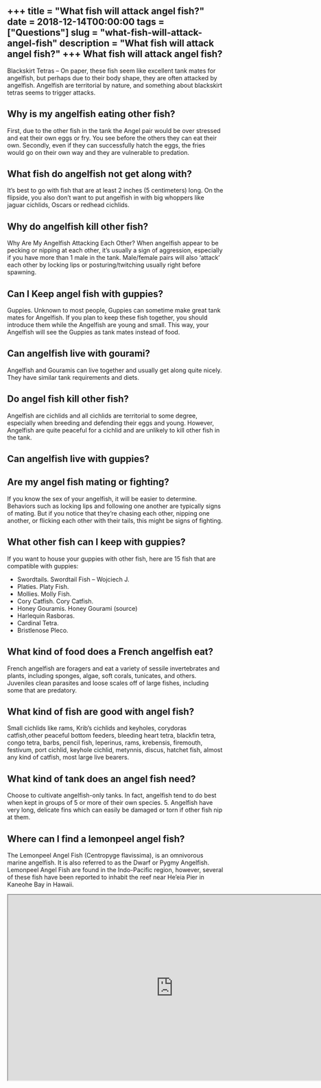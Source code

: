 +++
title = "What fish will attack angel fish?"
date = 2018-12-14T00:00:00
tags = ["Questions"]
slug = "what-fish-will-attack-angel-fish"
description = "What fish will attack angel fish?"
+++
What fish will attack angel fish?
---------------------------------

Blackskirt Tetras – On paper, these fish seem like excellent tank mates for angelfish, but perhaps due to their body shape, they are often attacked by angelfish. Angelfish are territorial by nature, and something about blackskirt tetras seems to trigger attacks.

Why is my angelfish eating other fish?
--------------------------------------

First, due to the other fish in the tank the Angel pair would be over stressed and eat their own eggs or fry. You see before the others they can eat their own. Secondly, even if they can successfully hatch the eggs, the fries would go on their own way and they are vulnerable to predation.

What fish do angelfish not get along with?
------------------------------------------

It’s best to go with fish that are at least 2 inches (5 centimeters) long. On the flipside, you also don’t want to put angelfish in with big whoppers like jaguar cichlids, Oscars or redhead cichlids.

Why do angelfish kill other fish?
---------------------------------

Why Are My Angelfish Attacking Each Other? When angelfish appear to be pecking or nipping at each other, it’s usually a sign of aggression, especially if you have more than 1 male in the tank. Male/female pairs will also ‘attack’ each other by locking lips or posturing/twitching usually right before spawning.

Can I Keep angel fish with guppies?
-----------------------------------

Guppies. Unknown to most people, Guppies can sometime make great tank mates for Angelfish. If you plan to keep these fish together, you should introduce them while the Angelfish are young and small. This way, your Angelfish will see the Guppies as tank mates instead of food.

Can angelfish live with gourami?
--------------------------------

Angelfish and Gouramis can live together and usually get along quite nicely. They have similar tank requirements and diets.

Do angel fish kill other fish?
------------------------------

Angelfish are cichlids and all cichlids are territorial to some degree, especially when breeding and defending their eggs and young. However, Angelfish are quite peaceful for a cichlid and are unlikely to kill other fish in the tank.

Can angelfish live with guppies?
--------------------------------

Are my angel fish mating or fighting?
-------------------------------------

If you know the sex of your angelfish, it will be easier to determine. Behaviors such as locking lips and following one another are typically signs of mating. But if you notice that they’re chasing each other, nipping one another, or flicking each other with their tails, this might be signs of fighting.

What other fish can I keep with guppies?
----------------------------------------

If you want to house your guppies with other fish, here are 15 fish that are compatible with guppies:

- Swordtails. Swordtail Fish – Wojciech J.
- Platies. Platy Fish.
- Mollies. Molly Fish.
- Cory Catfish. Cory Catfish.
- Honey Gouramis. Honey Gourami (source)
- Harlequin Rasboras.
- Cardinal Tetra.
- Bristlenose Pleco.

What kind of food does a French angelfish eat?
----------------------------------------------

French angelfish are foragers and eat a variety of sessile invertebrates and plants, including sponges, algae, soft corals, tunicates, and others. Juveniles clean parasites and loose scales off of large fishes, including some that are predatory.

What kind of fish are good with angel fish?
-------------------------------------------

Small cichlids like rams, Krib’s cichlids and keyholes, corydoras catfish,other peaceful bottom feeders, bleeding heart tetra, blackfin tetra, congo tetra, barbs, pencil fish, leperinus, rams, krebensis, firemouth, festivum, port cichlid, keyhole cichlid, metynnis, discus, hatchet fish, almost any kind of catfish, most large live bearers.

What kind of tank does an angel fish need?
------------------------------------------

Choose to cultivate angelfish-only tanks. In fact, angelfish tend to do best when kept in groups of 5 or more of their own species. 5. Angelfish have very long, delicate fins which can easily be damaged or torn if other fish nip at them.

Where can I find a lemonpeel angel fish?
----------------------------------------

The Lemonpeel Angel Fish (Centropyge flavissima), is an omnivorous marine angelfish. It is also referred to as the Dwarf or Pygmy Angelfish. Lemonpeel Angel Fish are found in the Indo-Pacific region, however, several of these fish have been reported to inhabit the reef near He’eia Pier in Kaneohe Bay in Hawaii.

<iframe allow="accelerometer; autoplay; clipboard-write; encrypted-media; gyroscope; picture-in-picture" allowfullscreen="" class="__youtube_prefs__  epyt-is-override  no-lazyload" data-no-lazy="1" data-origheight="433" data-origwidth="770" data-skipgform_ajax_framebjll="" height="433" id="_ytid_94672" loading="lazy" src="https://www.youtube.com/embed/PdQtbPpFJy4?enablejsapi=1&autoplay=0&cc_load_policy=0&cc_lang_pref=&iv_load_policy=1&loop=0&modestbranding=0&rel=1&fs=1&playsinline=0&autohide=2&theme=dark&color=red&controls=1&" title="YouTube player" width="770"></iframe>